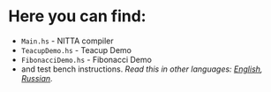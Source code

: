 # Here you can find:

- `Main.hs` - NITTA compiler
- `TeacupDemo.hs` - Teacup Demo
- `FibonacciDemo.hs` - Fibonacci Demo
- and test bench instructions. *Read this in other languages: [English](testbench_DE0nano_imp001_en.md), [Russian](testbench_DE0nano_imp001.md).*